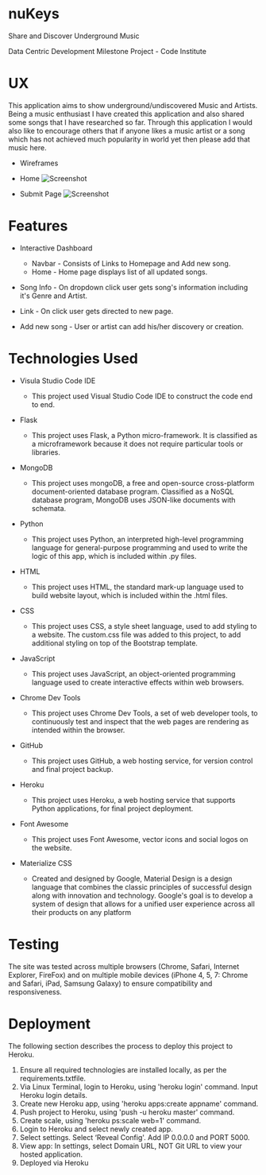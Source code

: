 # nuKeys
Share and Discover Underground Music 

Data Centric Development Milestone Project  - Code Institute

# UX

This application aims to show underground/undiscovered Music and Artists. Being a music enthusiast I have
created this application and also shared some songs that I have researched so far. Through this application
I would also like to encourage others that if anyone likes a music artist or a song which has not achieved 
much popularity in world yet then please add that music here.
 
 - Wireframes
  - Home
    ![Screenshot](Wireframes/img1.jpg)
    
  - Submit Page
    ![Screenshot](Wireframes/img2.jpg)
    
    
    
    
# Features

- Interactive Dashboard
  - Navbar - Consists of Links to Homepage and Add new song.
  - Home - Home page displays list of all updated songs.
  
- Song Info - On dropdown click user gets song's information including it's Genre and Artist.

- Link - On click user gets directed to new page.

- Add new song - User or artist can add his/her discovery or creation.

# Technologies Used

- Visula Studio Code IDE
   - This project used Visual Studio Code IDE to construct the code end to end.
   
- Flask
   - This project uses Flask, a Python micro-framework. It is classified as a microframework because it does not require particular          tools or libraries.
   
- MongoDB
   - This project uses mongoDB, a free and open-source cross-platform document-oriented database program. Classified as a NoSQL              database program, MongoDB uses JSON-like documents with schemata.

- Python
   - This project uses Python, an interpreted high-level programming language for general-purpose programming and used to write the          logic of this app, which is included within .py files.

- HTML
   - This project uses HTML, the standard mark-up language used to build website layout, which is included within the .html files.

- CSS
   - This project uses CSS, a style sheet language, used to add styling to a website. The custom.css file was added to this project, to      add additional styling on top of the Bootstrap template.

- JavaScript
   - This project uses JavaScript, an object-oriented programming language used to create interactive effects within web browsers.      

- Chrome Dev Tools
   - This project uses Chrome Dev Tools, a set of web developer tools, to continuously test and inspect that the web pages are rendering     as intended within the browser.
   
- GitHub
   - This project uses GitHub, a web hosting service, for version control and final project backup.

- Heroku
   - This project uses Heroku, a web hosting service that supports Python applications, for final project deployment.

- Font Awesome
   - This project uses Font Awesome, vector icons and social logos on the website.

- Materialize CSS
   - Created and designed by Google, Material Design is a design language that combines the classic principles of successful design          along with innovation and technology. Google's goal is to develop a system of design that allows for a unified user experience          across all their products on any platform


# Testing
 
The site was tested across multiple browsers (Chrome, Safari, Internet Explorer, FireFox) and on multiple mobile devices (iPhone 4, 5, 7: Chrome and Safari, iPad, Samsung Galaxy) to ensure compatibility and responsiveness.


# Deployment

The following section describes the process to deploy this project to Heroku.
  1. Ensure all required technologies are installed locally, as per the requirements.txtfile.
  2. Via Linux Terminal, login to Heroku, using 'heroku login' command. Input Heroku login details.
  3. Create new Heroku app, using 'heroku apps:create appname' command.
  4. Push project to Heroku, using 'push -u heroku master' command.
  5. Create scale, using 'heroku ps:scale web=1' command.
  6. Login to Heroku and select newly created app.
  7. Select settings. Select ‘Reveal Config'. Add IP 0.0.0.0 and PORT 5000.
  8. View app: In settings, select Domain URL, NOT Git URL to view your hosted application.
  9. Deployed via Heroku
